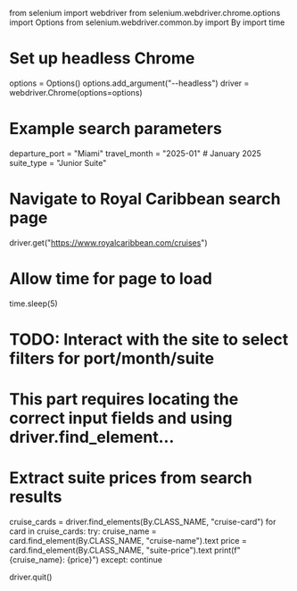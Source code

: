 from selenium import webdriver
from selenium.webdriver.chrome.options import Options
from selenium.webdriver.common.by import By
import time

# Set up headless Chrome
options = Options()
options.add_argument("--headless")
driver = webdriver.Chrome(options=options)

# Example search parameters
departure_port = "Miami"
travel_month = "2025-01"  # January 2025
suite_type = "Junior Suite"

# Navigate to Royal Caribbean search page
driver.get("https://www.royalcaribbean.com/cruises")

# Allow time for page to load
time.sleep(5)

# TODO: Interact with the site to select filters for port/month/suite
# This part requires locating the correct input fields and using driver.find_element...

# Extract suite prices from search results
cruise_cards = driver.find_elements(By.CLASS_NAME, "cruise-card")
for card in cruise_cards:
    try:
        cruise_name = card.find_element(By.CLASS_NAME, "cruise-name").text
        price = card.find_element(By.CLASS_NAME, "suite-price").text
        print(f"{cruise_name}: {price}")
    except:
        continue

driver.quit()
